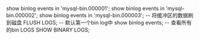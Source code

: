 show binlog events in 'mysql-bin.000001';
show binlog events in 'mysql-bin.000002';
show binlog events in 'mysql-bin.000003';
-- 将缓冲区的数据刷到磁盘
FLUSH LOGS;
-- 默认第一个bin log中
show binlog events;
-- 查看所有的bin LOGS
SHOW BINARY LOGS;